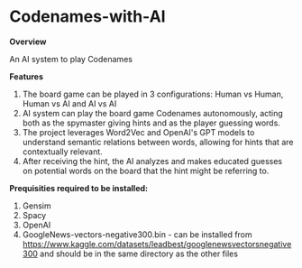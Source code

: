 # Codenames-with-AI

**Overview**

An AI system to play Codenames

**Features**

1) The board game can be played in 3 configurations: Human vs Human, Human vs AI and AI vs AI
1) AI system can play the board game Codenames autonomously, acting both as the spymaster giving hints and as the player guessing words.
2) The project leverages Word2Vec and  OpenAI's GPT models to understand semantic relations between words, allowing for hints that are contextually relevant.
3) After receiving the hint, the AI analyzes and makes educated guesses on potential words on the board that the hint might be referring to.

**Prequisities required to be installed:**

1) Gensim
2) Spacy
3) OpenAI
4) GoogleNews-vectors-negative300.bin - can be installed from https://www.kaggle.com/datasets/leadbest/googlenewsvectorsnegative300 and should be in the same directory as the other files
